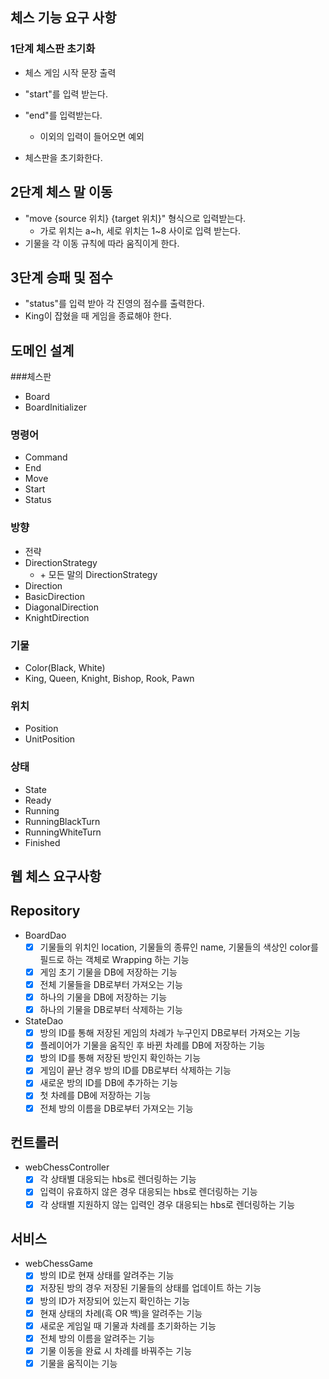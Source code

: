 ## 체스 기능 요구 사항

### 1단계 체스판 초기화
- 체스 게임 시작 문장 출력
- "start"를 입력 받는다.
- "end"를 입력받는다.
  - 이외의 입력이 들어오면 예외

- 체스판을 초기화한다.

## 2단계 체스 말 이동
- "move {source 위치} {target 위치}" 형식으로 입력받는다.
  - 가로 위치는 a~h, 세로 위치는 1~8 사이로 입력 받는다.
- 기물을 각 이동 규칙에 따라 움직이게 한다.

## 3단계 승패 및 점수
- "status"를 입력 받아 각 진영의 점수를 출력한다.
- King이 잡혔을 때 게임을 종료해야 한다.


## 도메인 설계
###체스판
- Board
- BoardInitializer
### 명령어
  - Command
  - End
  - Move
  - Start
  - Status
### 방향
  - 전략
  - DirectionStrategy
    - \+ 모든 말의 DirectionStrategy
  - Direction
  - BasicDirection
  - DiagonalDirection
  - KnightDirection
### 기물
- Color(Black, White)
- King, Queen, Knight, Bishop, Rook, Pawn
### 위치
- Position
- UnitPosition
### 상태
- State
- Ready
- Running
- RunningBlackTurn
- RunningWhiteTurn
- Finished

## 웹 체스 요구사항

## Repository
- BoardDao
    - [x] 기물들의 위치인 location, 기물들의 종류인 name, 기물들의 색상인 color를 필드로 하는 객체로 Wrapping 하는 기능
    - [x] 게임 초기 기물을 DB에 저장하는 기능
    - [x] 전체 기물들을 DB로부터 가져오는 기능
    - [x] 하나의 기물을 DB에 저장하는 기능
    - [x] 하나의 기물을 DB로부터 삭제하는 기능
- StateDao
    - [x] 방의 ID를 통해 저장된 게임의 차례가 누구인지 DB로부터 가져오는 기능
    - [x] 플레이어가 기물을 움직인 후 바뀐 차례를 DB에 저장하는 기능
    - [x] 방의 ID를 통해 저장된 방인지 확인하는 기능
    - [x] 게임이 끝난 경우 방의 ID를 DB로부터 삭제하는 기능
    - [x] 새로운 방의 ID를 DB에 추가하는 기능
    - [x] 첫 차례를 DB에 저장하는 기능
    - [x] 전체 방의 이름을 DB로부터 가져오는 기능

## 컨트롤러
- webChessController
    - [X] 각 상태별 대응되는 hbs로 렌더링하는 기능
    - [X] 입력이 유효하지 않은 경우 대응되는 hbs로 렌더링하는 기능
    - [X] 각 상태별 지원하지 않는 입력인 경우 대응되는 hbs로 렌더링하는 기능

## 서비스
- webChessGame
    - [X] 방의 ID로 현재 상태를 알려주는 기능
    - [X] 저장된 방의 경우 저장된 기물들의 상태를 업데이트 하는 기능
    - [X] 방의 ID가 저장되어 있는지 확인하는 기능
    - [X] 현재 상태의 차례(흑 OR 백)을 알려주는 기능
    - [X] 새로운 게임일 때 기물과 차례를 초기화하는 기능
    - [X] 전체 방의 이름을 알려주는 기능
    - [X] 기물 이동을 완료 시 차례를 바꿔주는 기능
    - [X] 기물을 움직이는 기능
